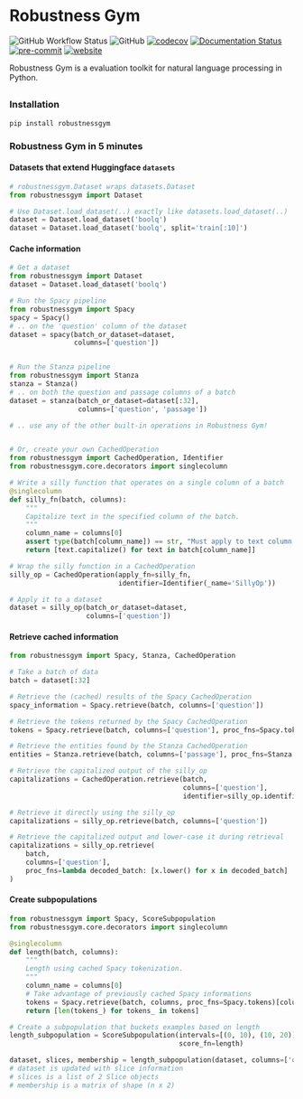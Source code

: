 Robustness Gym
================================
![GitHub Workflow Status](https://img.shields.io/github/workflow/status/robustness-gym/robustness-gym/CI)
![GitHub](https://img.shields.io/github/license/robustness-gym/robustness-gym)
[![codecov](https://codecov.io/gh/robustness-gym/robustness-gym/branch/master/graph/badge.svg?token=MOLQYUSYQU)](https://codecov.io/gh/robustness-gym/robustness-gym)
[![Documentation Status](https://readthedocs.org/projects/robustnessgym/badge/?version=latest)](https://robustnessgym.readthedocs.io/en/latest/?badge=latest)
[![pre-commit](https://img.shields.io/badge/pre--commit-enabled-brightgreen?logo=pre-commit&logoColor=white)](https://github.com/pre-commit/pre-commit)
[![website](https://img.shields.io/badge/website-live-brightgreen)](https://robustnessgym.com)

Robustness Gym is a evaluation toolkit for natural language processing in Python.

## 

### Installation
```
pip install robustnessgym
```

### Robustness Gym in 5 minutes

#### Datasets that extend Huggingface `datasets`
```python
# robustnessgym.Dataset wraps datasets.Dataset
from robustnessgym import Dataset

# Use Dataset.load_dataset(..) exactly like datasets.load_dataset(..) 
dataset = Dataset.load_dataset('boolq')
dataset = Dataset.load_dataset('boolq', split='train[:10]')
```

#### Cache information
```python
# Get a dataset
from robustnessgym import Dataset
dataset = Dataset.load_dataset('boolq')

# Run the Spacy pipeline
from robustnessgym import Spacy
spacy = Spacy()
# .. on the 'question' column of the dataset
dataset = spacy(batch_or_dataset=dataset, 
                columns=['question'])


# Run the Stanza pipeline
from robustnessgym import Stanza
stanza = Stanza()
# .. on both the question and passage columns of a batch
dataset = stanza(batch_or_dataset=dataset[:32], 
                 columns=['question', 'passage'])

# .. use any of the other built-in operations in Robustness Gym!


# Or, create your own CachedOperation
from robustnessgym import CachedOperation, Identifier
from robustnessgym.core.decorators import singlecolumn

# Write a silly function that operates on a single column of a batch
@singlecolumn
def silly_fn(batch, columns):
    """
    Capitalize text in the specified column of the batch.
    """
    column_name = columns[0]
    assert type(batch[column_name]) == str, "Must apply to text column."
    return [text.capitalize() for text in batch[column_name]] 

# Wrap the silly function in a CachedOperation
silly_op = CachedOperation(apply_fn=silly_fn,
                           identifier=Identifier(_name='SillyOp'))

# Apply it to a dataset
dataset = silly_op(batch_or_dataset=dataset, 
                   columns=['question'])
```


#### Retrieve cached information
```python
from robustnessgym import Spacy, Stanza, CachedOperation

# Take a batch of data
batch = dataset[:32]

# Retrieve the (cached) results of the Spacy CachedOperation 
spacy_information = Spacy.retrieve(batch, columns=['question'])

# Retrieve the tokens returned by the Spacy CachedOperation
tokens = Spacy.retrieve(batch, columns=['question'], proc_fns=Spacy.tokens)

# Retrieve the entities found by the Stanza CachedOperation
entities = Stanza.retrieve(batch, columns=['passage'], proc_fns=Stanza.entities)

# Retrieve the capitalized output of the silly_op
capitalizations = CachedOperation.retrieve(batch,
                                           columns=['question'],
                                           identifier=silly_op.identifier)

# Retrieve it directly using the silly_op
capitalizations = silly_op.retrieve(batch, columns=['question'])

# Retrieve the capitalized output and lower-case it during retrieval
capitalizations = silly_op.retrieve(
    batch,
    columns=['question'],
    proc_fns=lambda decoded_batch: [x.lower() for x in decoded_batch]
)
```

#### Create subpopulations
```python
from robustnessgym import Spacy, ScoreSubpopulation
from robustnessgym.core.decorators import singlecolumn

@singlecolumn
def length(batch, columns):
    """
    Length using cached Spacy tokenization.
    """
    column_name = columns[0]
    # Take advantage of previously cached Spacy informations
    tokens = Spacy.retrieve(batch, columns, proc_fns=Spacy.tokens)[column_name]
    return [len(tokens_) for tokens_ in tokens]

# Create a subpopulation that buckets examples based on length
length_subpopulation = ScoreSubpopulation(intervals=[(0, 10), (10, 20)],
                                          score_fn=length)

dataset, slices, membership = length_subpopulation(dataset, columns=['question'])
# dataset is updated with slice information
# slices is a list of 2 Slice objects
# membership is a matrix of shape (n x 2)
```
